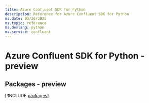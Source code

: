 ```yaml
---
title: Azure Confluent SDK for Python
description: Reference for Azure Confluent SDK for Python
ms.date: 03/26/2025
ms.topic: reference
ms.devlang: python
ms.service: confluent
---
```

# Azure Confluent SDK for Python - preview
## Packages - preview
[!INCLUDE [packages](confluent-index.md)]